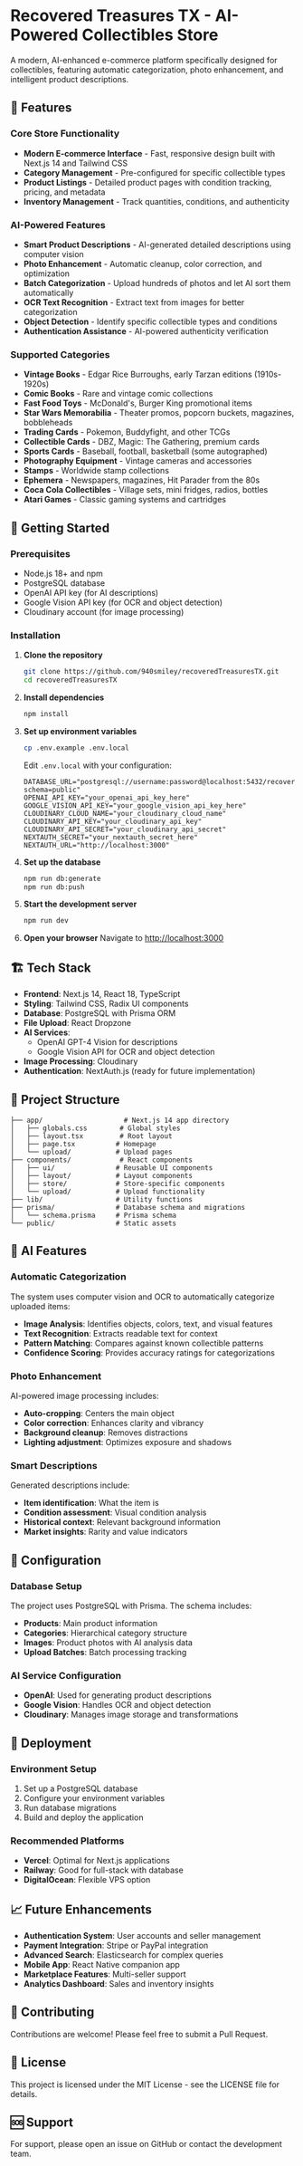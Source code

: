 # Recovered Treasures TX - AI-Powered Collectibles Store

A modern, AI-enhanced e-commerce platform specifically designed for collectibles, featuring automatic categorization, photo enhancement, and intelligent product descriptions.

## 🌟 Features

### Core Store Functionality
- **Modern E-commerce Interface** - Fast, responsive design built with Next.js 14 and Tailwind CSS
- **Category Management** - Pre-configured for specific collectible types
- **Product Listings** - Detailed product pages with condition tracking, pricing, and metadata
- **Inventory Management** - Track quantities, conditions, and authenticity

### AI-Powered Features
- **Smart Product Descriptions** - AI-generated detailed descriptions using computer vision
- **Photo Enhancement** - Automatic cleanup, color correction, and optimization
- **Batch Categorization** - Upload hundreds of photos and let AI sort them automatically
- **OCR Text Recognition** - Extract text from images for better categorization
- **Object Detection** - Identify specific collectible types and conditions
- **Authentication Assistance** - AI-powered authenticity verification

### Supported Categories
- **Vintage Books** - Edgar Rice Burroughs, early Tarzan editions (1910s-1920s)
- **Comic Books** - Rare and vintage comic collections
- **Fast Food Toys** - McDonald's, Burger King promotional items
- **Star Wars Memorabilia** - Theater promos, popcorn buckets, magazines, bobbleheads
- **Trading Cards** - Pokemon, Buddyfight, and other TCGs
- **Collectible Cards** - DBZ, Magic: The Gathering, premium cards
- **Sports Cards** - Baseball, football, basketball (some autographed)
- **Photography Equipment** - Vintage cameras and accessories
- **Stamps** - Worldwide stamp collections
- **Ephemera** - Newspapers, magazines, Hit Parader from the 80s
- **Coca Cola Collectibles** - Village sets, mini fridges, radios, bottles
- **Atari Games** - Classic gaming systems and cartridges

## 🚀 Getting Started

### Prerequisites
- Node.js 18+ and npm
- PostgreSQL database
- OpenAI API key (for AI descriptions)
- Google Vision API key (for OCR and object detection)
- Cloudinary account (for image processing)

### Installation

1. **Clone the repository**
   ```bash
   git clone https://github.com/940smiley/recoveredTreasuresTX.git
   cd recoveredTreasuresTX
   ```

2. **Install dependencies**
   ```bash
   npm install
   ```

3. **Set up environment variables**
   ```bash
   cp .env.example .env.local
   ```
   
   Edit `.env.local` with your configuration:
   ```env
   DATABASE_URL="postgresql://username:password@localhost:5432/recovered_treasures?schema=public"
   OPENAI_API_KEY="your_openai_api_key_here"
   GOOGLE_VISION_API_KEY="your_google_vision_api_key_here"
   CLOUDINARY_CLOUD_NAME="your_cloudinary_cloud_name"
   CLOUDINARY_API_KEY="your_cloudinary_api_key"
   CLOUDINARY_API_SECRET="your_cloudinary_api_secret"
   NEXTAUTH_SECRET="your_nextauth_secret_here"
   NEXTAUTH_URL="http://localhost:3000"
   ```

4. **Set up the database**
   ```bash
   npm run db:generate
   npm run db:push
   ```

5. **Start the development server**
   ```bash
   npm run dev
   ```

6. **Open your browser**
   Navigate to [http://localhost:3000](http://localhost:3000)

## 🏗️ Tech Stack

- **Frontend**: Next.js 14, React 18, TypeScript
- **Styling**: Tailwind CSS, Radix UI components
- **Database**: PostgreSQL with Prisma ORM
- **File Upload**: React Dropzone
- **AI Services**: 
  - OpenAI GPT-4 Vision for descriptions
  - Google Vision API for OCR and object detection
- **Image Processing**: Cloudinary
- **Authentication**: NextAuth.js (ready for future implementation)

## 📁 Project Structure

```
├── app/                    # Next.js 14 app directory
│   ├── globals.css        # Global styles
│   ├── layout.tsx         # Root layout
│   ├── page.tsx          # Homepage
│   └── upload/           # Upload pages
├── components/            # React components
│   ├── ui/               # Reusable UI components
│   ├── layout/           # Layout components
│   ├── store/            # Store-specific components
│   └── upload/           # Upload functionality
├── lib/                  # Utility functions
├── prisma/               # Database schema and migrations
│   └── schema.prisma     # Prisma schema
└── public/               # Static assets
```

## 🤖 AI Features

### Automatic Categorization
The system uses computer vision and OCR to automatically categorize uploaded items:
- **Image Analysis**: Identifies objects, colors, text, and visual features
- **Text Recognition**: Extracts readable text for context
- **Pattern Matching**: Compares against known collectible patterns
- **Confidence Scoring**: Provides accuracy ratings for categorizations

### Photo Enhancement
AI-powered image processing includes:
- **Auto-cropping**: Centers the main object
- **Color correction**: Enhances clarity and vibrancy
- **Background cleanup**: Removes distractions
- **Lighting adjustment**: Optimizes exposure and shadows

### Smart Descriptions
Generated descriptions include:
- **Item identification**: What the item is
- **Condition assessment**: Visual condition analysis
- **Historical context**: Relevant background information
- **Market insights**: Rarity and value indicators

## 🔧 Configuration

### Database Setup
The project uses PostgreSQL with Prisma. The schema includes:
- **Products**: Main product information
- **Categories**: Hierarchical category structure
- **Images**: Product photos with AI analysis data
- **Upload Batches**: Batch processing tracking

### AI Service Configuration
- **OpenAI**: Used for generating product descriptions
- **Google Vision**: Handles OCR and object detection
- **Cloudinary**: Manages image storage and transformations

## 🚀 Deployment

### Environment Setup
1. Set up a PostgreSQL database
2. Configure your environment variables
3. Run database migrations
4. Build and deploy the application

### Recommended Platforms
- **Vercel**: Optimal for Next.js applications
- **Railway**: Good for full-stack with database
- **DigitalOcean**: Flexible VPS option

## 📈 Future Enhancements

- **Authentication System**: User accounts and seller management
- **Payment Integration**: Stripe or PayPal integration
- **Advanced Search**: Elasticsearch for complex queries
- **Mobile App**: React Native companion app
- **Marketplace Features**: Multi-seller support
- **Analytics Dashboard**: Sales and inventory insights

## 🤝 Contributing

Contributions are welcome! Please feel free to submit a Pull Request.

## 📄 License

This project is licensed under the MIT License - see the LICENSE file for details.

## 🆘 Support

For support, please open an issue on GitHub or contact the development team.
